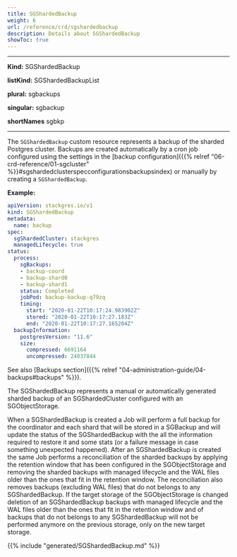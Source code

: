 ```yaml
---
title: SGShardedBackup
weight: 6
url: /reference/crd/sgshardedbackup
description: Details about SGShardedBackup
showToc: true
---
```


___

**Kind:** SGShardedBackup

**listKind:** SGShardedBackupList

**plural:** sgbackups

**singular:** sgbackup

**shortNames** sgbkp
___

The `SGShardedBackup` custom resource represents a backup of the sharded Postgres cluster.
Backups are created automatically by a cron job configured using the settings in the [backup configuration]({{% relref "06-crd-reference/01-sgcluster" %}}#sgshardedclusterspecconfigurationsbackupsindex) or manually by creating a `SGShardedBackup`.

**Example:**

```yaml
apiVersion: stackgres.io/v1
kind: SGShardedBackup
metadata:
  name: backup
spec:
  sgShardedCluster: stackgres
  managedLifecycle: true
status:
  process:
    sgBackups:
    - backup-coord
    - backup-shard0
    - backup-shard1
    status: Completed
    jobPod: backup-backup-q79zq
    timing:
      start: "2020-01-22T10:17:24.983902Z"
      stored: "2020-01-22T10:17:27.183Z"
      end: "2020-01-22T10:17:27.165204Z"
  backupInformation:
    postgresVersion: "11.6"
    size:
      compressed: 6691164
      uncompressed: 24037844
```

See also [Backups section]({{%  relref "04-administration-guide/04-backups#backups" %}}).

The SGShardedBackup represents a manual or automatically generated sharded backup of an SGShardedCluster configured with an SGObjectStorage.

When a SGShardedBackup is created a Job will perform a full backup for the coordinator and each shard that will be stored in a
 SGBackup and will update the status of the SGShardedBackup with the all the information required to restore it and some stats
 (or a failure message in case something unexpected happened).
After an SGShardedBackup is created the same Job performs a reconciliation of the sharded backups by applying the retention window
 that has been configured in the SGObjectStorage and removing the sharded backups with managed lifecycle and the WAL files older
 than the ones that fit in the retention window. The reconciliation also removes backups (excluding WAL files) that do
 not belongs to any SGShardedBackup. If the target storage of the SGObjectStorage is changed deletion of an SGShardedBackup backups
 with managed lifecycle and the WAL files older than the ones that fit in the retention window and of backups that do
 not belongs to any SGShardedBackup will not be performed anymore on the previous storage, only on the new target storage.

{{% include "generated/SGShardedBackup.md" %}}
